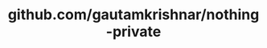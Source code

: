 ---
layout: post
title: github.com/gautamkrishnar/nothing-private
categories: link
tags: [انگلیسی, گیت‌هاب, برنامه‌نویسی]
---